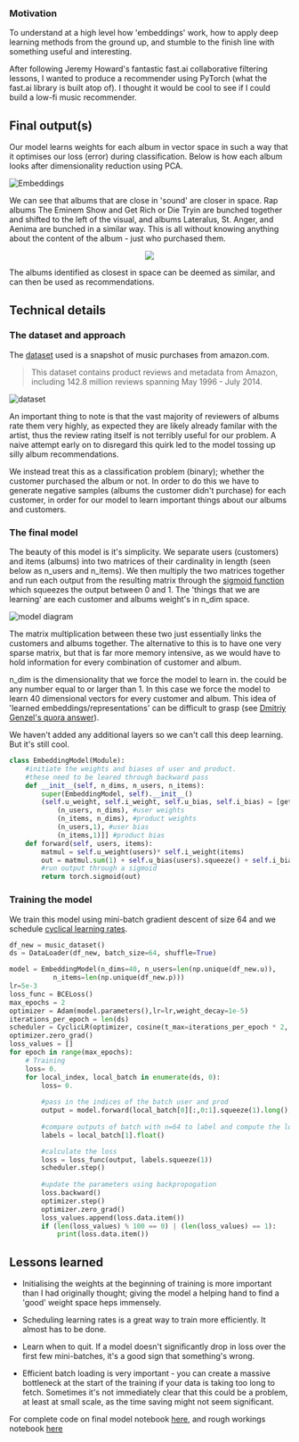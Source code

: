 ### Motivation

To understand at a high level how 'embeddings' work, how to apply deep learning methods from the ground up, and stumble to the finish line with something useful and interesting.
  
  
After following Jeremy Howard's fantastic fast.ai collaborative filtering lessons, I wanted to produce a recommender using PyTorch (what the fast.ai library is built atop of). I thought it would be cool to see if I could build a low-fi music recommender.

## Final output(s)
Our model learns weights for each album in vector space in such a way that it optimises our loss (error) during classification. Below is how each album looks after dimensionality reduction using PCA.

![Embeddings](https://i.imgur.com/ugxb7Yt.jpg)


We can see that albums that are close in 'sound' are closer in space. Rap albums The Eminem Show and Get Rich or Die Tryin are bunched together and shifted to the left of the visual, and albums Lateralus, St. Anger, and Aenima are bunched in a similar way. This is all without knowing anything about the content of the album - just who purchased them.


<p align="center"><img src="https://i.imgur.com/XPDxbMJ.png" /></p>

The albums identified as closest in space can be deemed as similar, and can then be used as recommendations.

## Technical details

### The dataset and approach

The [dataset](http://jmcauley.ucsd.edu/data/amazon/) used is a snapshot of music purchases from amazon.com.  
 
 
> This dataset contains product reviews and metadata from Amazon, including 142.8 million reviews spanning May 1996 - July 2014.
  

![dataset](https://i.imgur.com/QUiSDzg.png)

  
An important thing to note is that the vast majority of reviewers of albums rate them very highly, as expected they are likely already familar with the artist, thus the review rating itself is not terribly useful for our problem. A naive attempt early on to disregard this quirk led to the model tossing up silly album recommendations.
  
We instead treat this as a classification problem (binary); whether the customer purchased the album or not. In order to do this we have to generate negative samples (albums the customer didn't purchase) for each customer, in order for our model to learn important things about our albums and customers.

### The final model

The beauty of this model is it's simplicity. We separate users (customers) and items (albums) into two matrices of their cardinality in length (seen below as n_users and n_items). We then multiply the two matrices together and run each output from the resulting matrix through the [sigmoid function](https://en.wikipedia.org/wiki/Sigmoid_function) which squeezes the output between 0 and 1.
The 'things that we are learning' are each customer and albums weight's in n_dim space.
 
 ![model diagram](https://i.imgur.com/xK67cXB.png) 
 
The matrix multiplication between these two just essentially links the customers and albums together. The alternative to this is to have one very sparse matrix, but that is far more memory intensive, as we would have to hold information for every combination of customer and album.  
 
n_dim is the dimensionality that we force the model to learn in. the could be any number equal to or larger than 1. In this case we force the model to learn 40 dimensional vectors for every customer and album. This idea of 'learned embeddings/representations' can be difficult to grasp (see [Dmitriy Genzel's quora answer](https://www.quora.com/What-is-the-difference-between-an-embedding-and-the-hidden-layer-of-an-autoencoder)).
  
We haven't added any additional layers so we can't call this deep learning. But it's still cool.
  
  

```Python
class EmbeddingModel(Module):
    #initiate the weights and biases of user and product.
    #these need to be leared through backward pass
    def __init__(self, n_dims, n_users, n_items):
        super(EmbeddingModel, self).__init__()
        (self.u_weight, self.i_weight, self.u_bias, self.i_bias) = [get_embs(*o) for o in [
            (n_users, n_dims), #user weights
            (n_items, n_dims), #product weights
            (n_users,1), #user bias
            (n_items,1)]] #product bias
    def forward(self, users, items):
        matmul = self.u_weight(users)* self.i_weight(items)
        out = matmul.sum(1) + self.u_bias(users).squeeze() + self.i_bias(items).squeeze()
        #run output through a sigmoid
        return torch.sigmoid(out)
```
### Training the model

We train this model using mini-batch gradient descent of size 64 and we schedule [cyclical learning rates](https://arxiv.org/pdf/1506.01186.pdf).


```Python
df_new = music_dataset()
ds = DataLoader(df_new, batch_size=64, shuffle=True)

model = EmbeddingModel(n_dims=40, n_users=len(np.unique(df_new.u)),
           n_items=len(np.unique(df_new.p)))
lr=5e-3
loss_func = BCELoss()
max_epochs = 2
optimizer = Adam(model.parameters(),lr=lr,weight_decay=1e-5)
iterations_per_epoch = len(ds)
scheduler = CyclicLR(optimizer, cosine(t_max=iterations_per_epoch * 2, eta_min=lr/10))
optimizer.zero_grad()
loss_values = []
for epoch in range(max_epochs):
    # Training
    loss= 0.
    for local_index, local_batch in enumerate(ds, 0):
        loss= 0.
        
        #pass in the indices of the batch user and prod 
        output = model.forward(local_batch[0][:,0:1].squeeze(1).long(), local_batch[0][:,1:2].squeeze(1).long())
        
        #compare outputs of batch with n=64 to label and compute the loss
        labels = local_batch[1].float()

        #calculate the loss
        loss = loss_func(output, labels.squeeze(1))
        scheduler.step()
        
        #update the parameters using backpropogation
        loss.backward()
        optimizer.step()
        optimizer.zero_grad()
        loss_values.append(loss.data.item())
        if (len(loss_values) % 100 == 0) | (len(loss_values) == 1):
            print(loss.data.item())  
```

## Lessons learned

- Initialising the weights at the beginning of training is more important than I had originally thought; giving the model a helping hand to find a 'good' weight space heps immensely. 

- Scheduling learning rates is a great way to train more efficiently. It almost has to be done.

- Learn when to quit. If a model doesn't significantly drop in loss over the first few mini-batches, it's a good sign that something's wrong.

- Efficient batch loading is very important - you can create a massive bottleneck at the start of the training if your data is taking too long to fetch. Sometimes it's not immediately clear that this could be a problem, at least at small scale, as the time saving might not seem significant.

For complete code on final model notebook [here](https://github.com/damiah/damiah.github.io/blob/master/amazon-music-reviews/final-model.ipynb), and rough workings notebook [here](https://github.com/damiah/damiah.github.io/blob/master/amazon-music-reviews/recommender-pytorch.ipynb)

